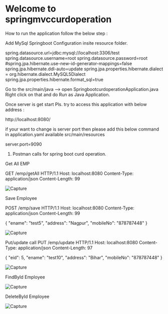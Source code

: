 # Welcome to springmvccurdoperation
How to run the application follow the below step :

Add MySql Springboot Configuration insite resource folder.

spring.datasource.url=jdbc:mysql://localhost:3306/test
spring.datasource.username=root
spring.datasource.password=root
#spring.jpa.hibernate.use-new-id-generator-mappings=false
spring.jpa.hibernate.ddl-auto=update
spring.jpa.properties.hibernate.dialect = org.hibernate.dialect.MySQL5Dialect
spring.jpa.properties.hibernate.format_sql=true


Go to the src/main/java -->  open SpringbootcurdoperationApplication.java Right click on that and do Run as Java Application.

Once server is get start Pls. try to access this application with below address :

http://localhost:8080/

if your want to change is server port then please add this below command in application.yaml available src/main/resources

server.port=9090
1. Postman calls for spring boot curd operation.

  Get All EMP
  
GET /emp/getAll HTTP/1.1
Host: localhost:8080
Content-Type: application/json
Content-Length: 99


![Capture](https://github.com/vikuSingh/springbootcurdoperation/assets/20941580/4942158a-029a-4b7c-8a48-b5ba8aa08635)


Save Employee

POST /emp/save HTTP/1.1
Host: localhost:8080
Content-Type: application/json
Content-Length: 99

 {
        "ename": "test5",
        "address": "Nagpur",
        "mobileNo": "878787448"
    }
  
![Capture](https://github.com/vikuSingh/springbootcurdoperation/assets/20941580/884b8cf7-723e-44b6-86ae-f9661aee1cd5)


Put/update call 
PUT /emp/update HTTP/1.1
Host: localhost:8080
Content-Type: application/json
Content-Length: 97

{
    "eid": 5,
    "ename": "test10",
    "address": "Bihar",
    "mobileNo": "878787448"
}

![Capture](https://github.com/vikuSingh/springbootcurdoperation/assets/20941580/da686e47-70d6-43a4-b5bc-27980f92960b)

FindById Employee

![Capture](https://github.com/vikuSingh/springbootcurdoperation/assets/20941580/c312018e-4668-4b97-876a-dcabea360a0c)


DeleteById Employee

![Capture](https://github.com/vikuSingh/springbootcurdoperation/assets/20941580/fb93b96e-cf7f-46f4-a6d7-1dbb1acff4ed)






